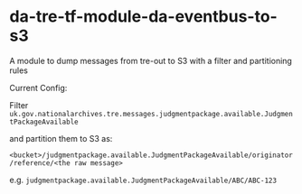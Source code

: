 # da-tre-tf-module-da-eventbus-to-s3
A module to dump messages from tre-out to S3 with a filter and partitioning rules

Current Config:

Filter ```uk.gov.nationalarchives.tre.messages.judgmentpackage.available.JudgmentPackageAvailable```

and partition them to S3 as:

```<bucket>/judgmentpackage.available.JudgmentPackageAvailable/originator/reference/<the raw message>```

e.g. ```judgmentpackage.available.JudgmentPackageAvailable/ABC/ABC-123```
